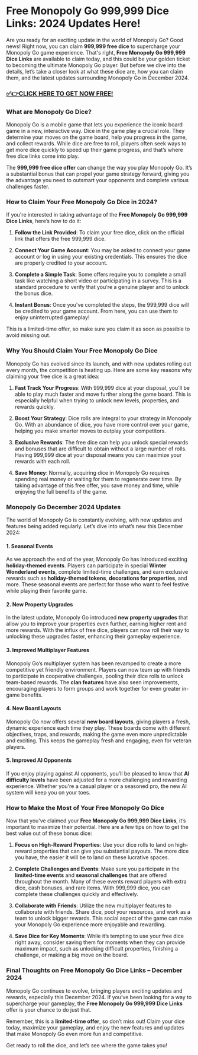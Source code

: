 # Free Monopoly Go 999,999 Dice Links: 2024 Updates Here!

Are you ready for an exciting update in the world of Monopoly Go? Good news! Right now, you can claim **999,999 free dice** to supercharge your Monopoly Go game experience. That's right, **Free Monopoly Go 999,999 Dice Links** are available to claim today, and this could be your golden ticket to becoming the ultimate Monopoly Go player. But before we dive into the details, let’s take a closer look at what these dice are, how you can claim them, and the latest updates surrounding Monopoly Go in December 2024.

### [✅👉CLICK HERE TO GET NOW FREE!](https://freeforyou.xyz/monopoly/go/)

### What are Monopoly Go Dice?

Monopoly Go is a mobile game that lets you experience the iconic board game in a new, interactive way. Dice in the game play a crucial role. They determine your moves on the game board, help you progress in the game, and collect rewards. While dice are free to roll, players often seek ways to get more dice quickly to speed up their game progress, and that’s where free dice links come into play.

The **999,999 free dice offer** can change the way you play Monopoly Go. It’s a substantial bonus that can propel your game strategy forward, giving you the advantage you need to outsmart your opponents and complete various challenges faster.

### How to Claim Your Free Monopoly Go Dice in 2024?

If you're interested in taking advantage of the **Free Monopoly Go 999,999 Dice Links**, here’s how to do it:

1. **Follow the Link Provided**: To claim your free dice, click on the official link that offers the free 999,999 dice.
   
2. **Connect Your Game Account**: You may be asked to connect your game account or log in using your existing credentials. This ensures the dice are properly credited to your account.

3. **Complete a Simple Task**: Some offers require you to complete a small task like watching a short video or participating in a survey. This is a standard procedure to verify that you're a genuine player and to unlock the bonus dice.

4. **Instant Bonus**: Once you've completed the steps, the 999,999 dice will be credited to your game account. From here, you can use them to enjoy uninterrupted gameplay!

This is a limited-time offer, so make sure you claim it as soon as possible to avoid missing out.

### Why You Should Claim Your Free Monopoly Go Dice

Monopoly Go has evolved since its launch, and with new updates rolling out every month, the competition is heating up. Here are some key reasons why claiming your free dice is a great idea:

1. **Fast Track Your Progress**: With 999,999 dice at your disposal, you'll be able to play much faster and move further along the game board. This is especially helpful when trying to unlock new levels, properties, and rewards quickly.

2. **Boost Your Strategy**: Dice rolls are integral to your strategy in Monopoly Go. With an abundance of dice, you have more control over your game, helping you make smarter moves to outplay your competitors.

3. **Exclusive Rewards**: The free dice can help you unlock special rewards and bonuses that are difficult to obtain without a large number of rolls. Having 999,999 dice at your disposal means you can maximize your rewards with each roll.

4. **Save Money**: Normally, acquiring dice in Monopoly Go requires spending real money or waiting for them to regenerate over time. By taking advantage of this free offer, you save money and time, while enjoying the full benefits of the game.

### Monopoly Go December 2024 Updates

The world of Monopoly Go is constantly evolving, with new updates and features being added regularly. Let’s dive into what’s new this December 2024:

#### 1. **Seasonal Events**  
As we approach the end of the year, Monopoly Go has introduced exciting **holiday-themed events**. Players can participate in special **Winter Wonderland events**, complete limited-time challenges, and earn exclusive rewards such as **holiday-themed tokens**, **decorations for properties**, and more. These seasonal events are perfect for those who want to feel festive while playing their favorite game.

#### 2. **New Property Upgrades**  
In the latest update, Monopoly Go introduced **new property upgrades** that allow you to improve your properties even further, earning higher rent and more rewards. With the influx of free dice, players can now roll their way to unlocking these upgrades faster, enhancing their gameplay experience.

#### 3. **Improved Multiplayer Features**  
Monopoly Go’s multiplayer system has been revamped to create a more competitive yet friendly environment. Players can now team up with friends to participate in cooperative challenges, pooling their dice rolls to unlock team-based rewards. The **clan features** have also seen improvements, encouraging players to form groups and work together for even greater in-game benefits.

#### 4. **New Board Layouts**  
Monopoly Go now offers several **new board layouts**, giving players a fresh, dynamic experience each time they play. These boards come with different objectives, traps, and rewards, making the game even more unpredictable and exciting. This keeps the gameplay fresh and engaging, even for veteran players.

#### 5. **Improved AI Opponents**  
If you enjoy playing against AI opponents, you’ll be pleased to know that **AI difficulty levels** have been adjusted for a more challenging and rewarding experience. Whether you're a casual player or a seasoned pro, the new AI system will keep you on your toes.

### How to Make the Most of Your Free Monopoly Go Dice

Now that you’ve claimed your **Free Monopoly Go 999,999 Dice Links**, it’s important to maximize their potential. Here are a few tips on how to get the best value out of these bonus dice:

1. **Focus on High-Reward Properties**: Use your dice rolls to land on high-reward properties that can give you substantial payouts. The more dice you have, the easier it will be to land on these lucrative spaces.

2. **Complete Challenges and Events**: Make sure you participate in the **limited-time events** and **seasonal challenges** that are offered throughout the month. Many of these events reward players with extra dice, cash bonuses, and rare items. With 999,999 dice, you can complete these challenges quickly and effectively.

3. **Collaborate with Friends**: Utilize the new multiplayer features to collaborate with friends. Share dice, pool your resources, and work as a team to unlock bigger rewards. This social aspect of the game can make your Monopoly Go experience more enjoyable and rewarding.

4. **Save Dice for Key Moments**: While it’s tempting to use your free dice right away, consider saving them for moments when they can provide maximum impact, such as unlocking difficult properties, finishing a challenge, or making a big move on the board.

### Final Thoughts on Free Monopoly Go Dice Links – December 2024

Monopoly Go continues to evolve, bringing players exciting updates and rewards, especially this December 2024. If you’ve been looking for a way to supercharge your gameplay, the **Free Monopoly Go 999,999 Dice Links** offer is your chance to do just that. 

Remember, this is a **limited-time offer**, so don’t miss out! Claim your dice today, maximize your gameplay, and enjoy the new features and updates that make Monopoly Go even more fun and competitive.

Get ready to roll the dice, and let’s see where the game takes you!
